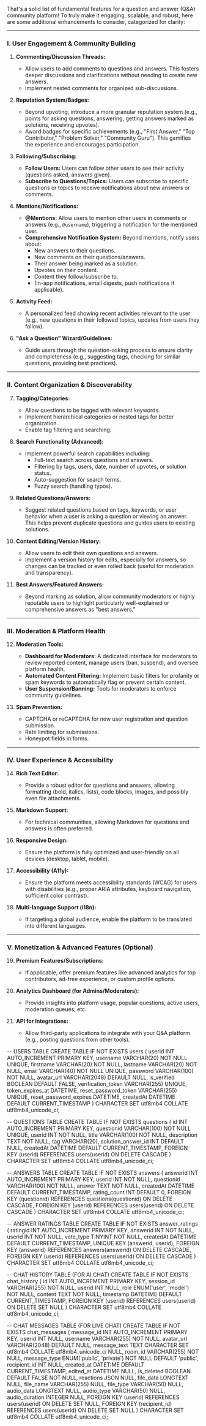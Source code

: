 That's a solid list of fundamental features for a question and answer (Q&A) community platform! To truly make it engaging, scalable, and robust, here are some additional enhancements to consider, categorized for clarity:

---

### **I. User Engagement & Community Building**

1.  **Commenting/Discussion Threads:**

    - Allow users to add comments to questions and answers. This fosters deeper discussions and clarifications without needing to create new answers.
    - Implement nested comments for organized sub-discussions.

2.  **Reputation System/Badges:**

    - Beyond upvoting, introduce a more granular reputation system (e.g., points for asking questions, answering, getting answers marked as solutions, receiving upvotes).
    - Award badges for specific achievements (e.g., "First Answer," "Top Contributor," "Problem Solver," "Community Guru"). This gamifies the experience and encourages participation.

3.  **Following/Subscribing:**

    - **Follow Users:** Users can follow other users to see their activity (questions asked, answers given).
    - **Subscribe to Questions/Topics:** Users can subscribe to specific questions or topics to receive notifications about new answers or comments.

4.  **Mentions/Notifications:**

    - **@Mentions:** Allow users to mention other users in comments or answers (e.g., `@username`), triggering a notification for the mentioned user.
    - **Comprehensive Notification System:** Beyond mentions, notify users about:
      - New answers to their questions.
      - New comments on their questions/answers.
      - Their answer being marked as a solution.
      - Upvotes on their content.
      - Content they follow/subscribe to.
      - (In-app notifications, email digests, push notifications if applicable).

5.  **Activity Feed:**

    - A personalized feed showing recent activities relevant to the user (e.g., new questions in their followed topics, updates from users they follow).

6.  **"Ask a Question" Wizard/Guidelines:**
    - Guide users through the question-asking process to ensure clarity and completeness (e.g., suggesting tags, checking for similar questions, providing best practices).

---

### **II. Content Organization & Discoverability**

7.  **Tagging/Categories:**

    - Allow questions to be tagged with relevant keywords.
    - Implement hierarchical categories or nested tags for better organization.
    - Enable tag filtering and searching.

8.  **Search Functionality (Advanced):**

    - Implement powerful search capabilities including:
      - Full-text search across questions and answers.
      - Filtering by tags, users, date, number of upvotes, or solution status.
      - Auto-suggestion for search terms.
      - Fuzzy search (handling typos).

9.  **Related Questions/Answers:**

    - Suggest related questions based on tags, keywords, or user behavior when a user is asking a question or viewing an answer. This helps prevent duplicate questions and guides users to existing solutions.

10. **Content Editing/Version History:**

    - Allow users to edit their own questions and answers.
    - Implement a version history for edits, especially for answers, so changes can be tracked or even rolled back (useful for moderation and transparency).

11. **Best Answers/Featured Answers:**
    - Beyond marking as solution, allow community moderators or highly reputable users to highlight particularly well-explained or comprehensive answers as "best answers."

---

### **III. Moderation & Platform Health**

12. **Moderation Tools:**

    - **Dashboard for Moderators:** A dedicated interface for moderators to review reported content, manage users (ban, suspend), and oversee platform health.
    - **Automated Content Filtering:** Implement basic filters for profanity or spam keywords to automatically flag or prevent certain content.
    - **User Suspension/Banning:** Tools for moderators to enforce community guidelines.

13. **Spam Prevention:**
    - CAPTCHA or reCAPTCHA for new user registration and question submission.
    - Rate limiting for submissions.
    - Honeypot fields in forms.

---

### **IV. User Experience & Accessibility**

14. **Rich Text Editor:**

    - Provide a robust editor for questions and answers, allowing formatting (bold, italics, lists), code blocks, images, and possibly even file attachments.

15. **Markdown Support:**

    - For technical communities, allowing Markdown for questions and answers is often preferred.

16. **Responsive Design:**

    - Ensure the platform is fully optimized and user-friendly on all devices (desktop, tablet, mobile).

17. **Accessibility (A11y):**

    - Ensure the platform meets accessibility standards (WCAG) for users with disabilities (e.g., proper ARIA attributes, keyboard navigation, sufficient color contrast).

18. **Multi-language Support (i18n):**
    - If targeting a global audience, enable the platform to be translated into different languages.

---

### **V. Monetization & Advanced Features (Optional)**

19. **Premium Features/Subscriptions:**

    - If applicable, offer premium features like advanced analytics for top contributors, ad-free experience, or custom profile options.

20. **Analytics Dashboard (for Admins/Moderators):**

    - Provide insights into platform usage, popular questions, active users, moderation queues, etc.

21. **API for Integrations:**
    - Allow third-party applications to integrate with your Q&A platform (e.g., posting questions from other tools).

<!-- Table Schema -->

-- USERS TABLE
CREATE TABLE IF NOT EXISTS users (
userid INT AUTO_INCREMENT PRIMARY KEY,
username VARCHAR(20) NOT NULL UNIQUE,
firstname VARCHAR(20) NOT NULL,
lastname VARCHAR(20) NOT NULL,
email VARCHAR(40) NOT NULL UNIQUE,
password VARCHAR(100) NOT NULL,
avatar_url VARCHAR(2048) DEFAULT NULL,
is_verified BOOLEAN DEFAULT FALSE,
verification_token VARCHAR(255) UNIQUE,
token_expires_at DATETIME,
reset_password_token VARCHAR(255) UNIQUE,
reset_password_expires DATETIME,
createdAt DATETIME DEFAULT CURRENT_TIMESTAMP
) CHARACTER SET utf8mb4 COLLATE utf8mb4_unicode_ci;

-- QUESTIONS TABLE
CREATE TABLE IF NOT EXISTS questions (
id INT AUTO_INCREMENT PRIMARY KEY,
questionid VARCHAR(100) NOT NULL UNIQUE,
userid INT NOT NULL,
title VARCHAR(100) NOT NULL,
description TEXT NOT NULL,
tag VARCHAR(20),
solution_answer_id INT DEFAULT NULL,
createdAt DATETIME DEFAULT CURRENT_TIMESTAMP,
FOREIGN KEY (userid) REFERENCES users(userid) ON DELETE CASCADE
) CHARACTER SET utf8mb4 COLLATE utf8mb4_unicode_ci;

-- ANSWERS TABLE
CREATE TABLE IF NOT EXISTS answers (
answerid INT AUTO_INCREMENT PRIMARY KEY,
userid INT NOT NULL,
questionid VARCHAR(100) NOT NULL,
answer TEXT NOT NULL,
createdAt DATETIME DEFAULT CURRENT_TIMESTAMP,
rating_count INT DEFAULT 0,
FOREIGN KEY (questionid) REFERENCES questions(questionid) ON DELETE CASCADE,
FOREIGN KEY (userid) REFERENCES users(userid) ON DELETE CASCADE
) CHARACTER SET utf8mb4 COLLATE utf8mb4_unicode_ci;

-- ANSWER RATINGS TABLE
CREATE TABLE IF NOT EXISTS answer_ratings (
ratingid INT AUTO_INCREMENT PRIMARY KEY,
answerid INT NOT NULL,
userid INT NOT NULL,
vote_type TINYINT NOT NULL,
createdAt DATETIME DEFAULT CURRENT_TIMESTAMP,
UNIQUE KEY (answerid, userid),
FOREIGN KEY (answerid) REFERENCES answers(answerid) ON DELETE CASCADE,
FOREIGN KEY (userid) REFERENCES users(userid) ON DELETE CASCADE
) CHARACTER SET utf8mb4 COLLATE utf8mb4_unicode_ci;

-- CHAT HISTORY TABLE (FOR AI CHAT)
CREATE TABLE IF NOT EXISTS chat_history (
id INT AUTO_INCREMENT PRIMARY KEY,
session_id VARCHAR(255) NOT NULL,
userid INT NULL,
role ENUM('user', 'model') NOT NULL,
content TEXT NOT NULL,
timestamp DATETIME DEFAULT CURRENT_TIMESTAMP,
FOREIGN KEY (userid) REFERENCES users(userid) ON DELETE SET NULL
) CHARACTER SET utf8mb4 COLLATE utf8mb4_unicode_ci;

-- CHAT MESSAGES TABLE (FOR LIVE CHAT)
CREATE TABLE IF NOT EXISTS chat_messages (
message_id INT AUTO_INCREMENT PRIMARY KEY,
userid INT NULL,
username VARCHAR(255) NOT NULL,
avatar_url VARCHAR(2048) DEFAULT NULL,
message_text TEXT CHARACTER SET utf8mb4 COLLATE utf8mb4_unicode_ci NULL,
room_id VARCHAR(255) NOT NULL,
message_type ENUM('public', 'private') NOT NULL DEFAULT 'public',
recipient_id INT NULL,
created_at DATETIME DEFAULT CURRENT_TIMESTAMP,
edited_at DATETIME NULL,
is_deleted BOOLEAN DEFAULT FALSE NOT NULL,
reactions JSON NULL,
file_data LONGTEXT NULL,
file_name VARCHAR(255) NULL,
file_type VARCHAR(50) NULL,
audio_data LONGTEXT NULL,
audio_type VARCHAR(50) NULL,
audio_duration INTEGER NULL,
FOREIGN KEY (userid) REFERENCES users(userid) ON DELETE SET NULL,
FOREIGN KEY (recipient_id) REFERENCES users(userid) ON DELETE SET NULL
) CHARACTER SET utf8mb4 COLLATE utf8mb4_unicode_ci;
